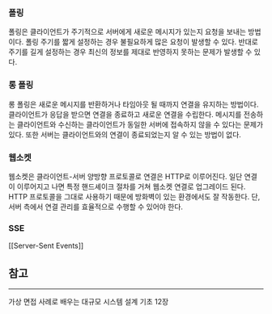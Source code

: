 ### 폴링
폴링은 클라이언트가 주기적으로 서버에게 새로운 메시지가 있는지 요청을 보내는 방법이다. 폴링 주기를 짧게 설정하는 경우 불필요하게 많은 요청이 발생할 수 있다. 반대로 주기를 길게 설정하는 경우 최신의 정보를 제대로 반영하지 못하는 문제가 발생할 수 있다.

### 롱 폴링
롱 폴링은 새로운 메시지를 반환하거나 타임아웃 될 때까지 연결을 유지하는 방법이다. 클라이언트가 응답을 받으면 연결을 종료하고 새로운 연결을 수립한다. 메시지를 전송하는 클라이언트와 수신하는 클라이언트가 동일한 서버에 접속하지 않을 수 있다는 문제가 있다. 또한 서버는 클라이언트와의 연결이 종료되었는지 알 수 있는 방법이 없다.

### 웹소켓
웹소켓은 클라이언트-서버 양방향 프로토콜로 연결은 HTTP로 이루어진다. 일단 연결이 이루어지고 나면 특정 핸드셰이크 절차를 거쳐 웹소켓 연결로 업그레이드 된다. HTTP 프로토콜을 그대로 사용하기 때문에 방화벽이 있는 환경에서도 잘 작동한다. 단, 서버 측에서 연결 관리를 효율적으로 수행할 수 있어야 한다.

### SSE
[[Server-Sent  Events]]

## 참고
---
가상 면접 사례로 배우는 대규모 시스템 설계 기초 12장